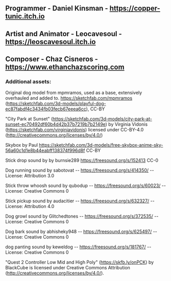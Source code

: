 ## Programmer - Daniel Kinsman - https://copper-tunic.itch.io

## Artist and Animator - Leocavesoul - https://leoscavesoul.itch.io

## Composer - Chaz Cisneros - https://www.ethanchazscoring.com


### Additional assets:

Original dog model from mpmramos, used as a base, extensively overhauled and added to.
https://sketchfab.com/mpmramos (https://sketchfab.com/3d-models/playful-dog-ec87fabdf4c3434fb03fecb67eeea6cc), CC-BY

"City Park at Sunset" (https://sketchfab.com/3d-models/city-park-at-sunset-ec70492df60b4d42b37b7219b7b2149e) by Virginia Vidonis (https://sketchfab.com/virginiavidonis) licensed under CC-BY-4.0 (http://creativecommons.org/licenses/by/4.0/)

Skybox by Paul https://sketchfab.com/3d-models/free-skybox-anime-sky-56a60c1d1e8b44eabff138374f996d8f CC-BY

Stick drop sound by by burnsie289 https://freesound.org/s/152413 CC-0

Dog running sound by sabotovat -- https://freesound.org/s/414350/ -- License: Attribution 3.0

Stick throw whoosh sound by qubodup -- https://freesound.org/s/60023/ -- License: Creative Commons 0

Stick pickup sound by audacitier -- https://freesound.org/s/632327/ -- License: Attribution 4.0

Dog growl sound by Glitchedtones -- https://freesound.org/s/372535/ -- License: Creative Commons 0

Dog bark sound by abhisheky948 -- https://freesound.org/s/625497/ -- License: Creative Commons 0

dog panting sound by keweldog -- https://freesound.org/s/181767/ -- License: Creative Commons 0

"Quest 2 Controller Low Mid and High Poly" (https://skfb.ly/onPCK) by BlackCube is licensed under Creative Commons Attribution (http://creativecommons.org/licenses/by/4.0/).
